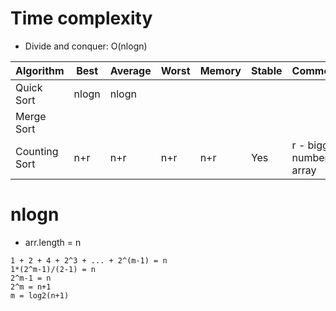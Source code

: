 # Time complexity

- Divide and conquer: O(nlogn)

| Algorithm     | Best  | Average | Worst | Memory | Stable | Comments                    |
| ------------- | ----- | ------- | ----- | ------ | ------ | --------------------------- |
| Quick Sort    | nlogn | nlogn   |
| Merge Sort    |       |         |
| Counting Sort | n+r   | n+r     | n+r   | n+r    | Yes    | r - biggest number in array |

# nlogn

- arr.length = n

```
1 + 2 + 4 + 2^3 + ... + 2^(m-1) = n
1*(2^m-1)/(2-1) = n
2^m-1 = n
2^m = n+1
m = log2(n+1)
```

